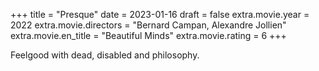+++
title = "Presque"
date = 2023-01-16
draft = false
extra.movie.year = 2022
extra.movie.directors = "Bernard Campan, Alexandre Jollien"
extra.movie.en_title = "Beautiful Minds"
extra.movie.rating = 6
+++

Feelgood with dead, disabled and philosophy.<!-- more -->